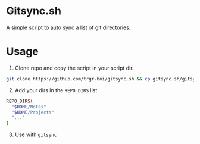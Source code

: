 # Gitsync.sh

A simple script to auto sync a list of git directories.

# Usage

1. Clone repo and copy the script in your script dir.

```bash
git clone https://github.com/trgr-boi/gitsync.sh && cp gitsync.sh/gitsync ~/.local/bin/
```

2. Add your dirs in the `REPO_DIRS` list.

```bash
REPO_DIRS(
  "$HOME/Notes"
  "$HOME/Projects"
  "..."
)
```

3. Use with `gitsync`
